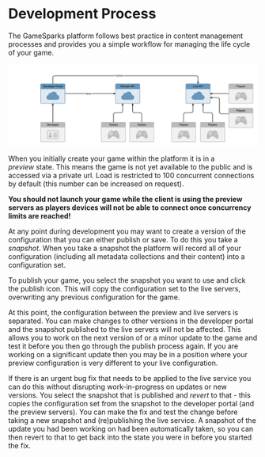 # Development Process

The GameSparks platform follows best practice in content management processes and provides you a simple workflow for managing the life cycle of your game.

![](img\Develop\1.png)

When you initially create your game within the platform it is in a *preview* state. This means the game is not yet available to the public and is accessed via a private url. Load is restricted to 100 concurrent connections by default (this number can be increased on request).

**You should not launch your game while the client is using the preview servers as players devices will not be able to connect once concurrency limits are reached!**

At any point during development you may want to create a version of the configuration that you can either publish or save. To do this you take a *snapshot*. When you take a snapshot the platform will record all of your configuration (including all metadata collections and their content) into a configuration set.

To publish your game, you select the snapshot you want to use and click the publish icon. This will copy the configuration set to the live servers, overwriting any previous configuration for the game.

At this point, the configuration between the preview and live servers is separated. You can make changes to other versions in the developer portal and the snapshot published to the live servers will not be affected. This allows you to work on the next version of or a minor update to the game and test it before you then go through the publish process again. If you are working on a significant update then you may be in a position where your preview configuration is very different to your live configuration.

If there is an urgent bug fix that needs to be applied to the live service you can do this without disrupting work-in-progress on updates or new versions. You select the snapshot that is published and *revert* to that - this copies the configuration set from the snapshot to the developer portal (and the preview servers). You can make the fix and test the change before taking a new snapshot and (re)publishing the live service. A snapshot of the update you had been working on had been automatically taken, so you can then revert to that to get back into the state you were in before you started the fix.
